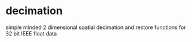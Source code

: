# decimation
simple minded 2 dimensional spatial decimation and restore functions for 32 bit IEEE float data
